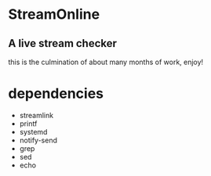﻿# StreamOnline
## A live stream checker

this is the culmination of about many months of work, enjoy!

# dependencies
* streamlink
* printf
* systemd
* notify-send
* grep
* sed
* echo